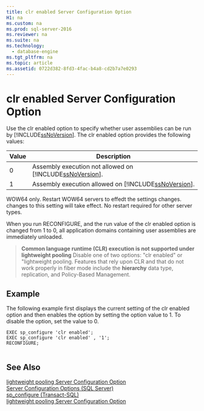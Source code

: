 ```yaml
---
title: clr enabled Server Configuration Option
H1: na
ms.custom: na
ms.prod: sql-server-2016
ms.reviewer: na
ms.suite: na
ms.technology: 
  - database-engine
ms.tgt_pltfrm: na
ms.topic: article
ms.assetid: 0722d382-8fd3-4fac-b4a8-cd2b7a7e0293
---
```

# clr enabled Server Configuration Option
  Use the clr enabled option to specify whether user assemblies can be run by [!INCLUDE[ssNoVersion](../../Token/Other/ssNoVersion_md.md)]. The clr enabled option provides the following values: 
  
|Value|Description|  
|-----------|-----------------|  
|0|Assembly execution not allowed on [!INCLUDE[ssNoVersion](../../Token/Other/ssNoVersion_md.md)].|  
|1|Assembly execution allowed on [!INCLUDE[ssNoVersion](../../Token/Other/ssNoVersion_md.md)].|  
  
WOW64 only. Restart WOW64 servers to effedt the settings changes. changes to this setting will take effect. No restart required for other server types.  

When you run RECONFIGURE, and the run value of the clr enabled option is changed from 1 to 0, all application domains containing user assemblies are immediately unloaded.  
  
>  **Common language runtime \(CLR\) execution is not supported under lightweight pooling** Disable one of two options: "clr enabled" or "lightweight pooling. Features that rely upon CLR and that do not work properly in fiber mode include the **hierarchy** data type, replication, and Policy\-Based Management.  
  
## Example  
 The following example first displays the current setting of the clr enabled option and then enables the option by setting the option value to 1. To disable the option, set the value to 0.  
  
```  
EXEC sp_configure 'clr enabled';  
EXEC sp_configure 'clr enabled' , '1';  
RECONFIGURE;  
  
```  
  
## See Also  
 [lightweight pooling Server Configuration Option](../../Topics/TopicNameNotContainA/lightweight-pooling-Server-Configuration-Option.md)   
 [Server Configuration Options &#40;SQL Server&#41;](../../Topics/TopicNameNotContainA/Server-Configuration-Options--SQL-Server-.md)   
 [sp_configure &#40;Transact-SQL&#41;](../Topic/sp_configure%20\(Transact-SQL\).md)   
 [lightweight pooling Server Configuration Option](../../Topics/TopicNameNotContainA/lightweight-pooling-Server-Configuration-Option.md)  
  
  